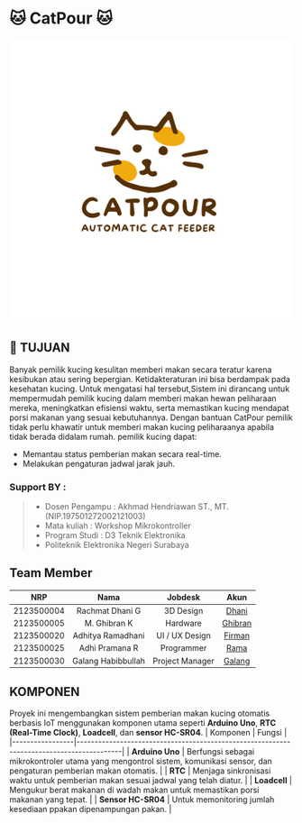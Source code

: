 # 🐱 **CatPour** 🐱

![Logo Catpour](ASSET/logo%20Catpour.png)

## 📌 **TUJUAN**

Banyak pemilik kucing kesulitan memberi makan secara teratur karena kesibukan atau sering bepergian. Ketidakteraturan ini bisa berdampak pada kesehatan kucing. Untuk mengatasi hal tersebut,Sistem ini dirancang untuk mempermudah pemilik kucing dalam memberi makan hewan peliharaan mereka, meningkatkan efisiensi waktu, serta memastikan kucing mendapat porsi makanan yang sesuai kebutuhannya. Dengan bantuan CatPour pemilik tidak perlu khawatir untuk memberi makan kucing peliharaanya apabila tidak berada didalam rumah.
pemilik kucing dapat:
- Memantau status pemberian makan secara real-time.
- Melakukan pengaturan jadwal jarak jauh.
### Support BY :
>- Dosen Pengampu : Akhmad Hendriawan ST., MT. (NIP.197501272002121003)<br>
>- Mata kuliah : Workshop Mikrokontroller<br>
>- Program Studi : D3 Teknik Elektronika<br>
>- Politeknik Elektronika Negeri Surabaya<br>
## Team Member
|      NRP      |        Nama       |        Jobdesk        |                    Akun                  |
| :-----------: |:----------------: | :-------------------: | :---------------------------------------:|
| 2123500004    | Rachmat Dhani G   | 3D Design             | [Dhani](https://github.com/rachmatdhani)
| 2123500005    | M. Ghibran K      | Hardware              | [Ghibran](https://github.com/Smolyyymokka)
| 2123500020    | Adhitya Ramadhani | UI / UX Design        | [Firman](https://github.com/adhitya161004)
| 2123500025    | Adhi Pramana R    | Programmer            | [Rama](https://github.com/Adhi-Rama)
| 2123500030    | Galang Habibbullah| Project Manager       | [Galang](https://github.com/GalangHabibbullah)
## KOMPONEN 
Proyek ini mengembangkan sistem pemberian makan kucing otomatis berbasis IoT menggunakan komponen utama seperti **Arduino Uno**, **RTC (Real-Time Clock)**, **Loadcell**, dan **sensor HC-SR04**. 
| Komponen        | Fungsi                                                                                   |
|-----------------|------------------------------------------------------------------------------------------|
| **Arduino Uno** | Berfungsi sebagai mikrokontroler utama yang mengontrol sistem, komunikasi sensor, dan pengaturan pemberian makan otomatis. |
| **RTC**         | Menjaga sinkronisasi waktu untuk pemberian makan sesuai jadwal yang telah diatur.         |
| **Loadcell**    | Mengukur berat makanan di wadah makan untuk memastikan porsi makanan yang tepat.          |
| **Sensor HC-SR04** | Untuk memonitoring jumlah kesediaan ppakan dipenampungan pakan.                                   |

